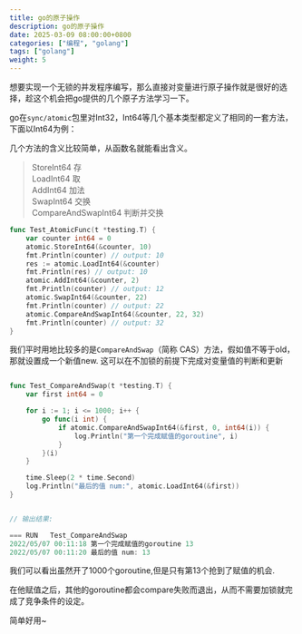 ```yaml
---
title: go的原子操作
description: go的原子操作
date: 2025-03-09 08:00:00+0800
categories: ["编程", "golang"]
tags: ["golang"]
weight: 5
---
```


想要实现一个无锁的并发程序编写，那么直接对变量进行原子操作就是很好的选择，趁这个机会把go提供的几个原子方法学习一下。

go在`sync/atomic`包里对Int32，Int64等几个基本类型都定义了相同的一套方法， 下面以Int64为例：

几个方法的含义比较简单，从函数名就能看出含义。

>StoreInt64 存  
LoadInt64 取  
AddInt64 加法  
SwapInt64 交换  
CompareAndSwapInt64 判断并交换

``` go
func Test_AtomicFunc(t *testing.T) {
    var counter int64 = 0
    atomic.StoreInt64(&counter, 10)
    fmt.Println(counter) // output: 10
    res := atomic.LoadInt64(&counter)
    fmt.Println(res) // output: 10
    atomic.AddInt64(&counter, 2)
    fmt.Println(counter) // output: 12
    atomic.SwapInt64(&counter, 22)
    fmt.Println(counter) // output: 22
    atomic.CompareAndSwapInt64(&counter, 22, 32)
    fmt.Println(counter) // output: 32
}
```


我们平时用地比较多的是`CompareAndSwap`（简称 CAS）方法，假如值不等于old，那就设置成一个新值new.
这可以在不加锁的前提下完成对变量值的判断和更新

``` go

func Test_CompareAndSwap(t *testing.T) {
    var first int64 = 0

    for i := 1; i <= 1000; i++ {
        go func(i int) {
            if atomic.CompareAndSwapInt64(&first, 0, int64(i)) {
                log.Println("第一个完成赋值的goroutine", i)
            }
        }(i)
    }

    time.Sleep(2 * time.Second)
    log.Println("最后的值 num:", atomic.LoadInt64(&first))
}


// 输出结果:

=== RUN   Test_CompareAndSwap
2022/05/07 00:11:18 第一个完成赋值的goroutine 13
2022/05/07 00:11:20 最后的值 num: 13
``` 

我们可以看出虽然开了1000个goroutine,但是只有第13个抢到了赋值的机会.

在他赋值之后，其他的goroutine都会compare失败而退出，从而不需要加锁就完成了竞争条件的设定。

简单好用~